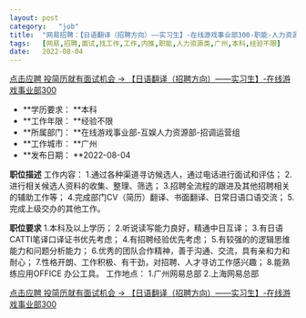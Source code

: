 ```yaml
---
layout:	post
category:	"job"
title:	"网易招聘：【日语翻译（招聘方向）——实习生】-在线游戏事业部300-职能-人力资源类-广州本科经验不限"
tags:	[网易,招聘,面试,找工作,工作,内推,职能,人力资源类,广州,本科,经验不限]
date:	2022-08-04
---
```


[点击应聘 投简历就有面试机会 -> 【日语翻译（招聘方向）——实习生】-在线游戏事业部300](http://mobile.bole.netease.com/bole/boleDetail?id=42101&employeeId=346f03c3cda5f04c&key=all)



- **学历要求： **本科
- **工作年限： **经验不限
- **所属部门： **在线游戏事业部-互娱人力资源部-招调运营组
- **工作城市： **广州
- **发布日期： **2022-08-04



**职位描述**
工作内容：
1.通过各种渠道寻访候选人，通过电话进行面试和评估；
2.进行相关候选人资料的收集、整理、筛选；
3.招聘全流程的跟进及其他招聘相关的辅助工作等；
4.完成部门CV（简历）翻译、书面翻译、日常日语口语交流；
5.完成上级交办的其他工作。



**职位要求**
1.本科及以上学历；
2.听说读写能力良好，精通中日互译；
3.有日语CATTI笔译口译证书优先考虑；
4.有招聘经验优先考虑；
5.有较强的的逻辑思维能力和问题分析能力；
6.优秀的团队合作精神，善于沟通、交流，具有亲和力和耐心；
7.性格开朗、工作积极、有干劲，对招聘、人才寻访工作感兴趣；
8.能熟练应用OFFICE 办公工具。
工作地点：
1.广州网易总部
2.上海网易总部



[点击应聘 投简历就有面试机会 -> 【日语翻译（招聘方向）——实习生】-在线游戏事业部300](http://mobile.bole.netease.com/bole/boleDetail?id=42101&employeeId=346f03c3cda5f04c&key=all)